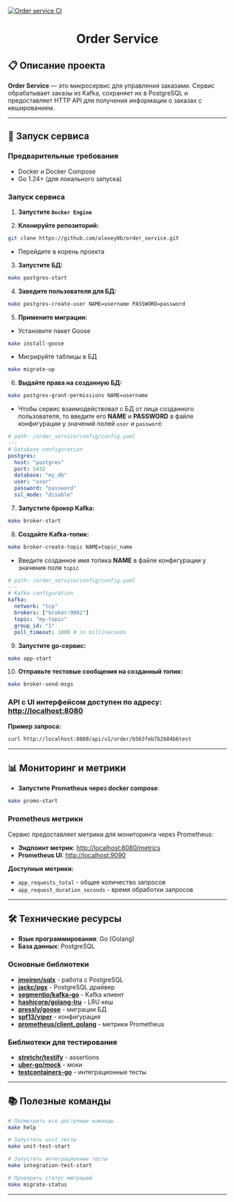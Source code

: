 [![Order service CI](https://github.com/alexey0b/order_service/actions/workflows/ci.yaml/badge.svg)](https://github.com/alexey0b/order_service/actions/workflows/ci.yaml)

<h1 align="center">Order Service</h1>

## 📋 Описание проекта

**Order Service** — это микросервис для управления заказами. Сервис обрабатывает заказы из Kafka, сохраняет их в PostgreSQL и предоставляет HTTP API для получения информации о заказах с кешированием.

---

## 🚀 Запуск сервиса 

### Предварительные требования

- Docker и Docker Compose
- Go 1.24+ (для локального запуска)

### Запуск сервиса

1. **Запустите `Docker Engine`**

2. **Клонируйте репозиторий:**

```bash
git clone https://github.com/alexey0b/order_service.git
```
-  Перейдите в корень проекта

3. **Запустите БД:**

```bash
make postgres-start
```

4. **Заведите пользователя для БД:**

```bash
make postgres-create-user NAME=username PASSWORD=password
```

5. **Примените миграции:**

- Установите пакет Goose

```bash
make install-goose
```

- Мигрируйте таблицы в БД

```bash
make migrate-up
```

6. **Выдайте права на созданную БД:**

```bash
make postgres-grant-permissions NAME=username
```

- Чтобы сервис взаимодействовал с БД от лица созданного пользователя, то введите его **NAME** и **PASSWORD** в файле конфигурации у значений полей `user` и `password`:

```yaml
# path: /order_service/config/config.yaml
---
# Database configuration
postgres:
  host: "postgres"
  port: 5432
  database: "my_db"
  user: "user"
  password: "password"
  ssl_mode: "disable"
```

7. **Запустите брокер Kafka:**

```bash
make broker-start
```

8. **Создайте Kafka-топик:**

```bash
make broker-create-topic NAME=topic_name
```

- Введите созданное имя топика **NAME** в файле конфигурации у значения поля `topic`

```yaml
# path: /order_service/config/config.yaml
---
# Kafka configuration
kafka:
  network: "tcp"
  brokers: ["broker:9092"]
  topic: "my-topic"
  group_id: "1"
  poll_timeout: 1000 # in milliseconds
```

9. **Запустите go-сервис:**

```bash
make app-start
```

10. **Отправьте тестовые сообщения на созданный топик:**

```bash
make broker-send-msgs
```

### API c UI интерфейсом доступен по адресу: [http://localhost:8080](http://localhost:8080)

**Пример запроса:**

```bash
curl http://localhost:8080/api/v1/order/b563feb7b2b84b6test
```

---

## 📊 Мониторинг и метрики

- **Запустите Prometheus через docker compose**:

```bash
make promo-start
```

### Prometheus метрики

Сервис предоставляет метрики для мониторинга через Prometheus:

- **Эндпоинт метрик**: [http://localhost:8080/metrics](http://localhost:8080/metrics)
- **Prometheus UI**: [http://localhost:9090](http://localhost:9090)

**Доступные метрики:**
- `app_requests_total` - общее количество запросов
- `app_request_duration_seconds` - время обработки запросов

---

## 🛠️ Технические ресурсы

- **Язык программирования**: Go (Golang)
- **База данных**: PostgreSQL 

### Основные библиотеки 
- **[jmoiron/sqlx](https://github.com/jmoiron/sqlx)** - работа с PostgreSQL
- **[jackc/pgx](https://github.com/jackc/pgx)** - PostgreSQL драйвер
- **[segmentio/kafka-go](https://github.com/segmentio/kafka-go)** - Kafka клиент
- **[hashicorp/golang-lru](https://github.com/hashicorp/golang-lru)** - LRU кеш
- **[pressly/goose](https://github.com/pressly/goose)** - миграции БД
- **[spf13/viper](https://github.com/spf13/viper)** - конфигурация
- **[prometheus/client_golang](https://github.com/prometheus/client_golang)** - метрики Prometheus

### Библиотеки для тестирования

- **[stretchr/testify](https://github.com/stretchr/testify)** - assertions
- **[uber-go/mock](https://github.com/uber-go/mock)** - моки
- **[testcontainers-go](https://github.com/testcontainers/testcontainers-go)** - интеграционные тесты

---

## 📚 Полезные команды

```bash
# Посмотреть все доступные команды
make help

# Запустить unit тесты
make unit-test-start

# Запустить интеграционные тесты
make integration-test-start

# Проверить статус миграций
make migrate-status

```

---
